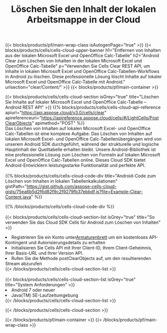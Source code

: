 ﻿---
title:  Löschen Sie den Inhalt der lokalen Arbeitsmappe in der Cloud
description: Cloud-APIs und SDKs zum Löschen von Inhalten auf Microsoft Excel und OpenOffice Calc. Löschen Sie Inhalte in lokalen Tabellenkalkulationen durch die Cells Cloud API. Das SDK unterstützt verschiedene Entwicklungssprachen. Dazu gehören Android, C#, Go, Java, NodeJS, Perl, PHP, Python, Ruby und Swift.
---
{{< blocks/products/pf/main-wrap-class isAutogenPage="true" >}}
{{< blocks/products/cells/cells-cloud-upper-banner h1="Entfernen von Inhalten aus der lokalen Microsoft Excel und OpenOffice Calc-Tabelle" h2="Android Clear zum Löschen von Inhalten in der lokalen Microsoft Excel und OpenOffice Calc-Tabelle" p="Verwenden Sie Cells Clear REST API, um Inhalte in lokalen Microsoft Excel und OpenOffice Calc-Tabellen-Workflows in Android zu löschen. Diese professionelle Lösung löscht Inhalte auf lokaler Microsoft Excel und OpenOffice Calc-Tabelle mit Android." urlsection="clear/Content/" >}}
{{< blocks/products/pf/main-container >}}

{{< blocks/products/cells/cells-cloud-section isGrey="true" title="Löschen Sie Inhalte auf lokaler Microsoft Excel und OpenOffice Calc-Tabelle – Android REST API" >}}
{{% blocks/products/cells/cells-cloud-api-reference apiurl="https://api.aspose.cloud/v3.0/cells/clear" apireferenceurl="https://apireference.aspose.cloud/cells/#/LightCells/PostClearObjects" apimethod="POST" %}}
<br/>
Das Löschen von Inhalten auf lokalen Microsoft Excel- und OpenOffice Calc-Tabellen ist eine komplexe Aufgabe. Das Löschen von Inhalten auf lokalen Microsoft Excel- und OpenOffice Calc-Tabellenübergängen wird von unserem Android SDK durchgeführt, während der strukturelle und logische Hauptinhalt der Quelltabelle erhalten bleibt. Unsere Android-Bibliothek ist eine professionelle Lösung zum Löschen von Formeln auf lokalen Microsoft Excel und OpenOffice Calc-Tabellen online. Dieses Cloud SDK bietet Android-Entwicklern leistungsstarke Funktionalität und perfekte API.
<br/>
<br/>
{{% blocks/products/cells/cells-cloud-code-div title="Android-Code zum Löschen von Inhalten in lokalen Tabellenkalkulationen" gistPath="https://gist.github.com/aspose-cells-cloud-gists/75ea6b5d2f6d82f9c2f9279fb37ebbdf.js?file=Example-Clear-Content.java" %}}
  
{{% /blocks/products/cells/cells-cloud-code-div %}}
<br/>
<br/>
{{< blocks/products/cells/cells-cloud-section-list isGrey="true" title="So verwenden Sie das Cloud SDK Cells für Android zum Löschen von Inhalten" >}}
<li> Registrieren Sie ein Konto unter<a href="https://dashboard.aspose.cloud/">Armaturenbrett</a> um ein kostenloses API-Kontingent und Autorisierungsdetails zu erhalten</li>
<li>Initialisieren Sie Cells API mit Ihrer Client-ID, Ihrem Client-Geheimnis, Ihrer Basis-URL und Ihrer Version API.</li>
<li>Rufen Sie die Methode postClearObjects auf, um den resultierenden Stream abzurufen</li>
{{< /blocks/products/cells/cells-cloud-section-list >}}
<br/>
<br/>
{{< blocks/products/cells/cells-cloud-section-list isGrey="true" title="System Anforderungen" >}}
<li>Android 7 oder neuer</li>
<li>Java(TM) SE-Laufzeitumgebung</li>
{{< /blocks/products/cells/cells-cloud-section-list >}}

{{< /blocks/products/cells/cells-cloud-section >}}

{{< /blocks/products/pf/main-container >}}
{{< /blocks/products/pf/main-wrap-class >}}
